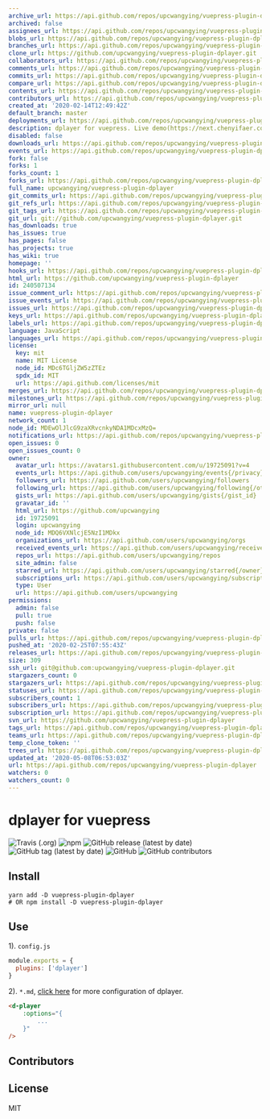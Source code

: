 ```yaml
---
archive_url: https://api.github.com/repos/upcwangying/vuepress-plugin-dplayer/{archive_format}{/ref}
archived: false
assignees_url: https://api.github.com/repos/upcwangying/vuepress-plugin-dplayer/assignees{/user}
blobs_url: https://api.github.com/repos/upcwangying/vuepress-plugin-dplayer/git/blobs{/sha}
branches_url: https://api.github.com/repos/upcwangying/vuepress-plugin-dplayer/branches{/branch}
clone_url: https://github.com/upcwangying/vuepress-plugin-dplayer.git
collaborators_url: https://api.github.com/repos/upcwangying/vuepress-plugin-dplayer/collaborators{/collaborator}
comments_url: https://api.github.com/repos/upcwangying/vuepress-plugin-dplayer/comments{/number}
commits_url: https://api.github.com/repos/upcwangying/vuepress-plugin-dplayer/commits{/sha}
compare_url: https://api.github.com/repos/upcwangying/vuepress-plugin-dplayer/compare/{base}...{head}
contents_url: https://api.github.com/repos/upcwangying/vuepress-plugin-dplayer/contents/{+path}
contributors_url: https://api.github.com/repos/upcwangying/vuepress-plugin-dplayer/contributors
created_at: '2020-02-14T12:49:42Z'
default_branch: master
deployments_url: https://api.github.com/repos/upcwangying/vuepress-plugin-dplayer/deployments
description: dplayer for vuepress. Live demo(https://next.chenyifaer.com/category1/2019/092101.html)
disabled: false
downloads_url: https://api.github.com/repos/upcwangying/vuepress-plugin-dplayer/downloads
events_url: https://api.github.com/repos/upcwangying/vuepress-plugin-dplayer/events
fork: false
forks: 1
forks_count: 1
forks_url: https://api.github.com/repos/upcwangying/vuepress-plugin-dplayer/forks
full_name: upcwangying/vuepress-plugin-dplayer
git_commits_url: https://api.github.com/repos/upcwangying/vuepress-plugin-dplayer/git/commits{/sha}
git_refs_url: https://api.github.com/repos/upcwangying/vuepress-plugin-dplayer/git/refs{/sha}
git_tags_url: https://api.github.com/repos/upcwangying/vuepress-plugin-dplayer/git/tags{/sha}
git_url: git://github.com/upcwangying/vuepress-plugin-dplayer.git
has_downloads: true
has_issues: true
has_pages: false
has_projects: true
has_wiki: true
homepage: ''
hooks_url: https://api.github.com/repos/upcwangying/vuepress-plugin-dplayer/hooks
html_url: https://github.com/upcwangying/vuepress-plugin-dplayer
id: 240507134
issue_comment_url: https://api.github.com/repos/upcwangying/vuepress-plugin-dplayer/issues/comments{/number}
issue_events_url: https://api.github.com/repos/upcwangying/vuepress-plugin-dplayer/issues/events{/number}
issues_url: https://api.github.com/repos/upcwangying/vuepress-plugin-dplayer/issues{/number}
keys_url: https://api.github.com/repos/upcwangying/vuepress-plugin-dplayer/keys{/key_id}
labels_url: https://api.github.com/repos/upcwangying/vuepress-plugin-dplayer/labels{/name}
language: JavaScript
languages_url: https://api.github.com/repos/upcwangying/vuepress-plugin-dplayer/languages
license:
  key: mit
  name: MIT License
  node_id: MDc6TGljZW5zZTEz
  spdx_id: MIT
  url: https://api.github.com/licenses/mit
merges_url: https://api.github.com/repos/upcwangying/vuepress-plugin-dplayer/merges
milestones_url: https://api.github.com/repos/upcwangying/vuepress-plugin-dplayer/milestones{/number}
mirror_url: null
name: vuepress-plugin-dplayer
network_count: 1
node_id: MDEwOlJlcG9zaXRvcnkyNDA1MDcxMzQ=
notifications_url: https://api.github.com/repos/upcwangying/vuepress-plugin-dplayer/notifications{?since,all,participating}
open_issues: 0
open_issues_count: 0
owner:
  avatar_url: https://avatars1.githubusercontent.com/u/19725091?v=4
  events_url: https://api.github.com/users/upcwangying/events{/privacy}
  followers_url: https://api.github.com/users/upcwangying/followers
  following_url: https://api.github.com/users/upcwangying/following{/other_user}
  gists_url: https://api.github.com/users/upcwangying/gists{/gist_id}
  gravatar_id: ''
  html_url: https://github.com/upcwangying
  id: 19725091
  login: upcwangying
  node_id: MDQ6VXNlcjE5NzI1MDkx
  organizations_url: https://api.github.com/users/upcwangying/orgs
  received_events_url: https://api.github.com/users/upcwangying/received_events
  repos_url: https://api.github.com/users/upcwangying/repos
  site_admin: false
  starred_url: https://api.github.com/users/upcwangying/starred{/owner}{/repo}
  subscriptions_url: https://api.github.com/users/upcwangying/subscriptions
  type: User
  url: https://api.github.com/users/upcwangying
permissions:
  admin: false
  pull: true
  push: false
private: false
pulls_url: https://api.github.com/repos/upcwangying/vuepress-plugin-dplayer/pulls{/number}
pushed_at: '2020-02-25T07:55:43Z'
releases_url: https://api.github.com/repos/upcwangying/vuepress-plugin-dplayer/releases{/id}
size: 309
ssh_url: git@github.com:upcwangying/vuepress-plugin-dplayer.git
stargazers_count: 0
stargazers_url: https://api.github.com/repos/upcwangying/vuepress-plugin-dplayer/stargazers
statuses_url: https://api.github.com/repos/upcwangying/vuepress-plugin-dplayer/statuses/{sha}
subscribers_count: 1
subscribers_url: https://api.github.com/repos/upcwangying/vuepress-plugin-dplayer/subscribers
subscription_url: https://api.github.com/repos/upcwangying/vuepress-plugin-dplayer/subscription
svn_url: https://github.com/upcwangying/vuepress-plugin-dplayer
tags_url: https://api.github.com/repos/upcwangying/vuepress-plugin-dplayer/tags
teams_url: https://api.github.com/repos/upcwangying/vuepress-plugin-dplayer/teams
temp_clone_token: ''
trees_url: https://api.github.com/repos/upcwangying/vuepress-plugin-dplayer/git/trees{/sha}
updated_at: '2020-05-08T06:53:03Z'
url: https://api.github.com/repos/upcwangying/vuepress-plugin-dplayer
watchers: 0
watchers_count: 0
---
```


# dplayer for vuepress

![Travis (.org)](https://img.shields.io/travis/upcwangying/vuepress-plugin-dplayer)
![npm](https://img.shields.io/npm/v/vuepress-plugin-dplayer)
![GitHub release (latest by date)](https://img.shields.io/github/v/release/upcwangying/vuepress-plugin-dplayer)
![GitHub tag (latest by date)](https://img.shields.io/github/v/tag/upcwangying/vuepress-plugin-dplayer)
![GitHub](https://img.shields.io/github/license/upcwangying/vuepress-plugin-dplayer)
![GitHub contributors](https://img.shields.io/github/contributors/upcwangying/vuepress-plugin-dplayer)

## Install

```npm
yarn add -D vuepress-plugin-dplayer
# OR npm install -D vuepress-plugin-dplayer
```

## Use

1). `config.js`

```javascript
module.exports = {
  plugins: ['dplayer']
}
```

2). `*.md`, [click here](https://dplayer.js.org/) for more configuration of dplayer.

```markdown
<d-player 
    :options="{
        ...
    }"
/>
```

## Contributors

<!-- ALL-CONTRIBUTORS-LIST:START - Do not remove or modify this section -->
<!-- prettier-ignore-start -->
<!-- markdownlint-disable -->

<!-- markdownlint-enable -->
<!-- prettier-ignore-end -->
<!-- ALL-CONTRIBUTORS-LIST:END -->

## License

MIT
